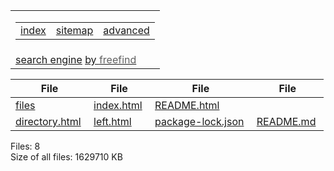 <table><colgroup><col style="width: 100%" /></colgroup><tbody><tr class="odd"><td><table><tbody><tr class="odd"><td style="text-align: left;"><a href="https://search.freefind.com/siteindex.html?si=25743138">index</a></td><td style="text-align: center;"><a href="https://search.freefind.com/find.html?si=25743138&amp;m=0&amp;p=0">sitemap</a></td><td style="text-align: right;"><a href="https://search.freefind.com/find.html?si=25743138&amp;pid=a">advanced</a></td></tr></tbody></table></td></tr><tr class="even"><td><a href="https://www.freefind.com">search engine</a> <a href="https://www.freefind.com">by <span style="color: #606060">freefind</span></a></td></tr></tbody></table>

<table><thead><tr class="header"><th><strong>File</strong></th><th><strong>File</strong></th><th><strong>File</strong></th><th><strong>File</strong></th></tr></thead><tbody><tr class="odd"><td><a href="files">files</a> </td><td><a href="index.html">index.html</a> </td><td><a href="README.html">README.html</a> </td><td></td></tr><tr class="even"><td><a href="directory.html">directory.html</a> </td><td><a href="left.html">left.html</a> </td><td><a href="package-lock.json">package-lock.json</a> </td><td><a href="README.md">README.md</a> </td></tr></tbody></table>

Files: 8  
Size of all files: 1629710 KB
